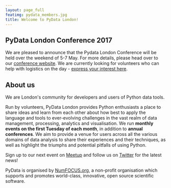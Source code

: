```yaml
---
layout: page_full
featimg: pydata_members.jpg
title: Welcome to PyData London!
---
```


## PyData London Conference 2017

We are pleased to announce that the Pydata London Conference will be held over the weekend of 5-7 May. For more details, please head over to our [conference website](http://pydata.org/london2017/). We are currently looking for volunteers who can help with logistics on the day - [express your interest here](https://goo.gl/forms/b312ARkZIAMiQPFv2).

## About us

We are London's community for developers and users of Python data tools.

Run by volunteers, PyData London provides Python enthusiasts a place to share ideas and learn from each other about how best to apply the language and tools to ever-evolving challenges in the vast realm of data management, processing, analytics and visualisation. We run **monthly events on the first Tuesday of each month**, in addition to **annual conferences**. We aim to provide a venue for users across all the various domains of data analysis to share their experiences and their techniques, as well as highlight the triumphs and potential pitfalls of using Python. 

Sign up to our next event on [Meetup](http://www.meetup.com/PyData-London-Meetup/) and follow us on [Twitter](https://twitter.com/pydatalondon/) for the latest news!

PyData is organised by [NumFOCUS.org](http://www.numfocus.org/), a non-profit organisation which supports and promotes world-class, innovative, open source scientific software. 
